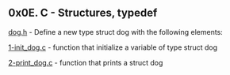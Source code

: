 ## 0x0E. C - Structures, typedef

[dog.h](./dog.h) - Define a new type struct dog with the following elements:

[1-init_dog.c](./1-init_dog.c) -  function that initialize a variable of type struct dog

[2-print_dog.c](./2-print_dog.c) - function that prints a struct dog


